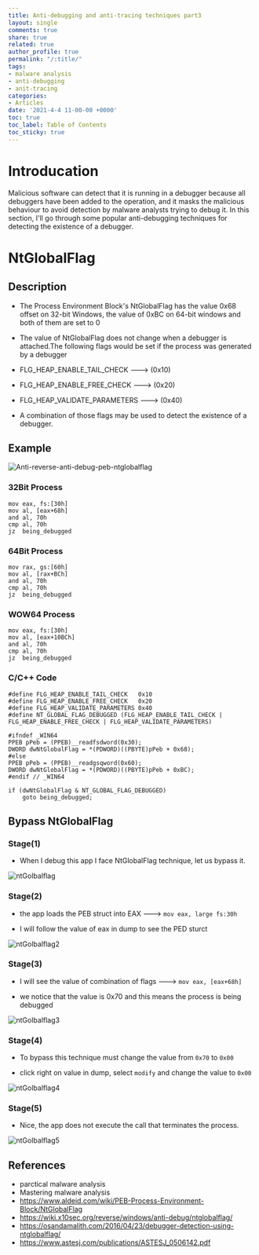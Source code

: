 ```yaml
---
title: Anti-debugging and anti-tracing techniques part3
layout: single
comments: true
share: true
related: true
author_profile: true
permalink: "/:title/"
tags:
- malware analysis 
- anti-debugging
- anit-tracing
categories:
- Articles
date: '2021-4-4 11-00-00 +0000'
toc: true
toc_label: Table of Contents
toc_sticky: true
---
```

# Introducation 

Malicious software can detect that it is running in a debugger because all debuggers have been added to the operation, and it masks the malicious behaviour to avoid detection by malware analysts trying to debug it. In this section, I'll go through some popular anti-debugging techniques for detecting the existence of a debugger.

# NtGlobalFlag 
## Description 
* The Process Environment Block's NtGlobalFlag has the value 0x68 offset on 32-bit Windows, the value of 0xBC on 64-bit windows and both of them are set to 0
* The value of NtGlobalFlag does not change when a debugger is attached.The following flags would be set if the process was generated by a debugger

* FLG_HEAP_ENABLE_TAIL_CHECK    ---> (0x10)
* FLG_HEAP_ENABLE_FREE_CHECK    ---> (0x20)
* FLG_HEAP_VALIDATE_PARAMETERS  ---> (0x40)

* A combination of those flags may be used to detect the existence of a debugger.
## Example

![Anti-reverse-anti-debug-peb-ntglobalflag](https://user-images.githubusercontent.com/74544712/113925597-80dce100-97eb-11eb-9440-3d033b159cdd.png)

### 32Bit Process

```
mov eax, fs:[30h]
mov al, [eax+68h]
and al, 70h
cmp al, 70h
jz  being_debugged
```
### 64Bit Process

```
mov rax, gs:[60h]
mov al, [rax+BCh]
and al, 70h
cmp al, 70h
jz  being_debugged
```
### WOW64 Process

```
mov eax, fs:[30h]
mov al, [eax+10BCh]
and al, 70h
cmp al, 70h
jz  being_debugged
```
### C/C++ Code

```
#define FLG_HEAP_ENABLE_TAIL_CHECK   0x10
#define FLG_HEAP_ENABLE_FREE_CHECK   0x20
#define FLG_HEAP_VALIDATE_PARAMETERS 0x40
#define NT_GLOBAL_FLAG_DEBUGGED (FLG_HEAP_ENABLE_TAIL_CHECK | FLG_HEAP_ENABLE_FREE_CHECK | FLG_HEAP_VALIDATE_PARAMETERS)

#ifndef _WIN64
PPEB pPeb = (PPEB)__readfsdword(0x30);
DWORD dwNtGlobalFlag = *(PDWORD)((PBYTE)pPeb + 0x68);
#else
PPEB pPeb = (PPEB)__readgsqword(0x60);
DWORD dwNtGlobalFlag = *(PDWORD)((PBYTE)pPeb + 0xBC);
#endif // _WIN64
 
if (dwNtGlobalFlag & NT_GLOBAL_FLAG_DEBUGGED)
    goto being_debugged;
```
## Bypass NtGlobalFlag
### Stage(1)
 * When I debug this app I face NtGlobalFlag technique, let us bypass it.

![ntGolbalflag](https://user-images.githubusercontent.com/74544712/113995768-d4384900-9856-11eb-87d1-38b6f0f85ea4.PNG)

### Stage(2)
 * the app loads the PEB struct into EAX ---> ```mov eax, large fs:30h```

 * I will follow the value of eax in dump to see the PED sturct
 
 ![ntGolbalflag2](https://user-images.githubusercontent.com/74544712/113996306-558fdb80-9857-11eb-82d6-42d83876c04b.PNG)

### Stage(3)
* I will see the value of combination of flags ---> ```mov eax, [eax+68h]```

* we notice that the value is 0x70 and this means the process is being debugged

![ntGolbalflag3](https://user-images.githubusercontent.com/74544712/113997023-0ac29380-9858-11eb-8412-e23c54e9518e.PNG)

### Stage(4)

* To bypass this technique must change the value from ```0x70``` to ```0x00```

* click right on value in dump, select ```modify``` and change the value to ```0x00```

![ntGolbalflag4](https://user-images.githubusercontent.com/74544712/113997665-a5bb6d80-9858-11eb-8e64-c2e2efa5e83b.PNG)

### Stage(5)
* Nice, the app does not execute the call that terminates the process.
 
![ntGolbalflag5](https://user-images.githubusercontent.com/74544712/113998000-ed41f980-9858-11eb-98a7-8c6245bdfd85.PNG)
 
## References
* parctical malware analysis 
* Mastering malware analysis 
* https://www.aldeid.com/wiki/PEB-Process-Environment-Block/NtGlobalFlag
* https://wiki.x10sec.org/reverse/windows/anti-debug/ntglobalflag/
* https://osandamalith.com/2016/04/23/debugger-detection-using-ntglobalflag/
* https://www.astesj.com/publications/ASTESJ_0506142.pdf
  
		
		


 
